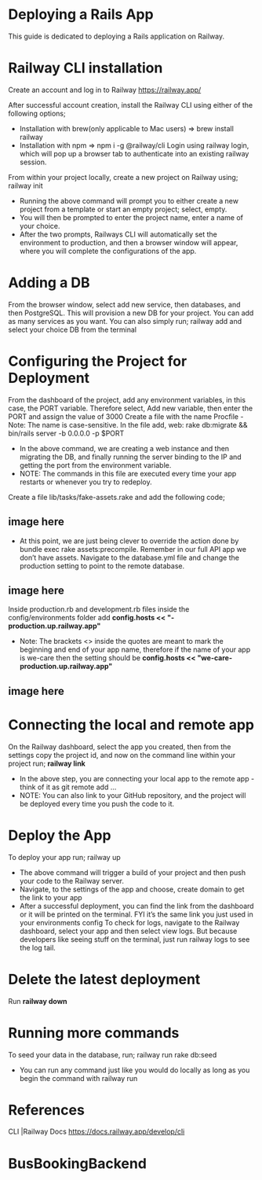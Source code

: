 # Deploying a Rails App

This guide is dedicated to deploying a Rails application on Railway.
# Railway CLI installation

Create an account and log in to Railway https://railway.app/

After successful account creation, install the Railway CLI using either of the
following options;
- Installation with brew(only applicable to Mac users) => brew install railway
- Installation with npm => npm i -g @railway/cli
Login using railway login, which will pop up a browser tab to authenticate into an
existing railway session.

From within your project locally, create a new project on Railway using; railway init
- Running the above command will prompt you to either create a new project
from a template or start an empty project; select, empty.
- You will then be prompted to enter the project name, enter a name of your
choice.
- After the two prompts, Railways CLI will automatically set the environment to
production, and then a browser window will appear, where you will complete
the configurations of the app.
# Adding a DB
From the browser window, select add new service, then databases, and then
PostgreSQL. This will provision a new DB for your project. You can add as many
services as you want.
You can also simply run; railway add and select your choice DB from the terminal

# Configuring the Project for Deployment

From the dashboard of the project, add any environment variables, in this case, the
PORT variable. Therefore select, Add new variable, then enter the PORT and assign
the value of 3000
Create a file with the name Procfile - Note: The name is case-sensitive.
In the file add, web: rake db:migrate && bin/rails server -b 0.0.0.0 -p $PORT
- In the above command, we are creating a web instance and then migrating
the DB, and finally running the server binding to the IP and getting the port
from the environment variable.
- NOTE: The commands in this file are executed every time your app restarts
or whenever you try to redeploy.

Create a file lib/tasks/fake-assets.rake and add the following code;
## image here 
- At this point, we are just being clever to override the action done by
bundle exec rake assets:precompile. Remember in our full API app we don’t
have assets.
Navigate to the database.yml file and change the production setting to point to the
remote database.
## image here 

Inside production.rb and development.rb files inside the config/environments
folder add **config.hosts << "<name-of-app>-production.up.railway.app"**
  - Note: The brackets <> inside the quotes are meant to mark the beginning and
end of your app name, therefore if the name of your app is we-care then the
setting should be **config.hosts << "we-care-production.up.railway.app"**
  
 ## image here 
  
# Connecting the local and remote app
  
  On the Railway dashboard, select the app you created, then from the settings copy
the project id, and now on the command line within your project run; **railway link
<project-id>**
  - In the above step, you are connecting your local app to the remote app -
  think of it as git remote add …
  - NOTE: You can also link to your GitHub repository, and the project will be
  deployed every time you push the code to it.
  
 # Deploy the App
   To deploy your app run; railway up
   - The above command will trigger a build of your project and then push your
      code to the Railway server.
   - Navigate, to the settings of the app and choose, create domain to get the link
      to your app
   - After a successful deployment, you can find the link from the dashboard or it
      will be printed on the terminal. FYI it’s the same link you just used in your
      environments config
To check for logs, navigate to the Railway dashboard, select your app and then
select view logs. But because developers like seeing stuff on the terminal, just run
railway logs to see the log tail.
  
  # Delete the latest deployment
  Run **railway down**
  
 # Running more commands
  To seed your data in the database, run; railway run rake db:seed
  - You can run any command just like you would do locally as long as you
    begin the command with railway run
  
 # References
  CLI |Railway Docs https://docs.railway.app/develop/cli





# BusBookingBackend
